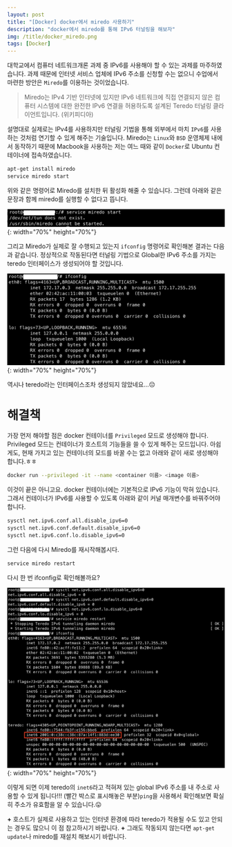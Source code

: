 ```yaml
---
layout: post
title: "[Docker] docker에서 miredo 사용하기"
description: "docker에서 miredo를 통해 IPv6 터널링을 해보자"
img: /title/docker_miredo.png
tags: [Docker]
---
```


대학교에서 컴퓨터 네트워크개론 과제 중 IPv6를 사용해야 할 수 있는 과제를 마주하였습니다. 과제 때문에 인터넷 서비스 업체에 IPv6 주소를 신청할 수는 없으니 수업에서 마련한 방안은 `Miredo`를 이용하는 것이었습니다.

> Miredo는 IPv4 기반 인터넷에 있지만 IPv6 네트워크에 직접 연결되지 않은 컴퓨터 시스템에 대한 완전한 IPv6 연결을 허용하도록 설계된 Teredo 터널링 클라이언트입니다. (위키피디아)

설명대로 실제로는 IPv4를 사용하지만 터널링 기법을 통해 외부에서 마치 `IPv6`를 사용하는 것처럼 연기할 수 있게 해주는 기술입니다. Miredo는 `Linux`와 `BSD` 운영체제 내에서 동작하기 때문에 Macbook을 사용하는 저는 여느 때와 같이 `Docker`로 Ubuntu 컨테이너에 접속하였습니다. 

```sh
apt-get install miredo
service miredo start
```

위와 같은 명령어로 Miredo를 설치한 뒤 활성화 해줄 수 있습니다. 그런데 아래와 같은 문장과 함께 miredo를 실행할 수 없다고 뜹니다.

![service-nothing](/assets/img/etc/docker_miredo/service_nothing.png){: width="70%" height="70%"}

그리고 Miredo가 실제로 잘 수행되고 있는지 `ifconfig` 명령어로 확인해본 결과는 다음과 같습니다. 정상적으로 작동된다면 터널링 기법으로 Global한 IPv6 주소를 가지는 teredo 인터페이스가 생성되어야 할 것입니다. 

![ifconfig-nothing](/assets/img/etc/docker_miredo/ifconfig_nothing.png){: width="70%" height="70%"}

역시나 teredo라는 인터페이스조차 생성되지 않았네요...:pensive:

# 해결책

가장 먼저 해야할 점은 docker 컨테이너를 `Privileged` 모드로 생성해야 합니다. Privileged 모드는 컨테이너가 호스트의 기능들을 쓸 수 있게 해주는 모드입니다. 아쉽게도, 현재 가지고 있는 컨테이너의 모드를 바꿀 수는 없고 아래와 같이 새로 생성해야 합니다.ㅎㅎ

```sh
docker run --privileged -it --name <container 이름> <image 이름>
```

이것이 끝은 아니고요. docker 컨테이너에는 기본적으로 IPv6 기능이 막혀 있습니다. 그래서 컨테이너가 IPv6를 사용할 수 있도록 아래와 같이 커널 매개변수를 바꿔주어야 합니다.

```sh
sysctl net.ipv6.conf.all.disable_ipv6=0
sysctl net.ipv6.conf.default.disable_ipv6=0
sysctl net.ipv6.conf.lo.disable_ipv6=0
```

그런 다음에 다시 Miredo를 재시작해봅시다.

```sh
service miredo restart
```

다시 한 번 ifconfig로 확인해볼까요?

![result](/assets/img/etc/docker_miredo/result.png){: width="70%" height="70%"}

이렇게 되면 이제 teredo의 `inet6`라고 적혀져 있는 global IPv6 주소를 내 주소로 사용할 수 있게 됩니다!!! (빨간 박스로 표시해놓은 부분)`ping`을 사용해서 확인해보면 확실히 주소가 유효함을 알 수 있습니다.:stuck_out_tongue:

**+** 호스트가 실제로 사용하고 있는 인터넷 환경에 따라 teredo가 적용될 수도 있고 안되는 경우도 많으니 이 점 참고하시기 바랍니다.
**+** 그래도 작동되지 않는다면 `apt-get update`나 miredo를 재설치 해보시기 바랍니다.








